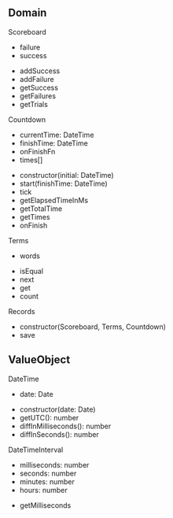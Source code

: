 Domain
---------------

Scoreboard
- failure
- success
+ addSuccess
+ addFailure
+ getSuccess
+ getFailures
+ getTrials

Countdown
- currentTime: DateTime
- finishTime: DateTime
- onFinishFn
- times[]
+ constructor(initial: DateTime)
+ start(finishTime: DateTime)
+ tick
+ getElapsedTimeInMs
+ getTotalTime
+ getTimes
+ onFinish

Terms
- words
+ isEqual
+ next
+ get
+ count

Records
+ constructor(Scoreboard, Terms, Countdown)
+ save


ValueObject
---------------

DateTime
- date: Date
+ constructor(date: Date)
+ getUTC(): number
+ diffInMilliseconds(): number
+ diffInSeconds(): number

DateTimeInterval
- milliseconds: number
- seconds: number
- minutes: number
- hours: number
+ getMilliseconds